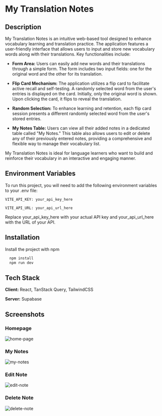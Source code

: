 
# My Translation Notes
## Description

My Translation Notes is an intuitive web-based tool designed to enhance vocabulary learning and translation practice. The application features a user-friendly interface that allows users to input and store new vocabulary words along with their translations. Key functionalities include:
- **Form Area:** Users can easily add new words and their translations through a simple form. The form includes two input fields: one for the original word and the other for its translation.

- **Flip Card Mechanism:** The application utilizes a flip card to facilitate active recall and self-testing. A randomly selected word from the user's entries is displayed on the card. Initially, only the original word is shown. Upon clicking the card, it flips to reveal the translation.

- **Random Selection:** To enhance learning and retention, each flip card session presents a different randomly selected word from the user's stored entries.

- **My Notes Table:** Users can view all their added notes in a dedicated table called "My Notes." This table also allows users to edit or delete any of their previously entered notes, providing a comprehensive and flexible way to manage their vocabulary list.

My Translation Notes is ideal for language learners who want to build and reinforce their vocabulary in an interactive and engaging manner.



## Environment Variables

To run this project, you will need to add the following environment variables to your .env file:

`VITE_API_KEY: your_api_key_here`

`VITE_API_URL: your_api_url_here`

Replace your_api_key_here with your actual API key and your_api_url_here with the URL of your API.

## Installation

Install the project with npm

```bash
  npm install
  npm run dev
```
## Tech Stack

**Client:** React, TanStack Query, TailwindCSS

**Server:** Supabase

## Screenshots

### Homepage

![home-page](https://github.com/ahmettoprakcioglu/my-translation-notes/blob/main/src/assets/project-ss/my-translation-notes-home-page.jpg)

### My Notes

![my-notes](https://github.com/ahmettoprakcioglu/my-translation-notes/blob/main/src/assets/project-ss/my-translation-notes-home-page.jpg)

### Edit Note

![edit-note](https://github.com/ahmettoprakcioglu/my-translation-notes/blob/main/src/assets/project-ss/my-translation-notes-edit-note.jpg)


### Delete Note

![delete-note](https://github.com/ahmettoprakcioglu/my-translation-notes/blob/main/src/assets/project-ss/my-translation-notes-delete-note.jpg)

